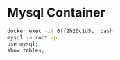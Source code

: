 # Mysql Container

```bash
docker exec -it 6ff2b20c1d5c  bash
mysql -u root -p
use mysql;
show tables;
```